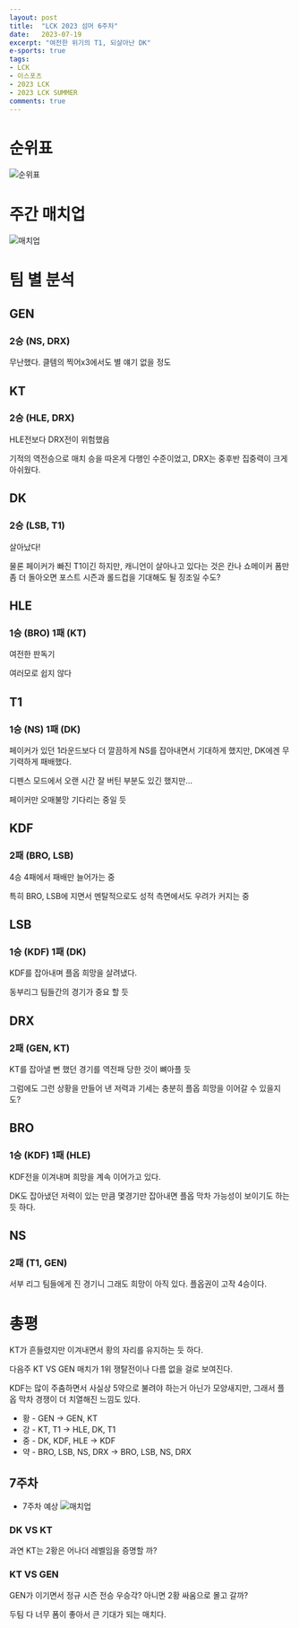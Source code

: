 ```yaml
---
layout: post
title:  "LCK 2023 섬머 6주차"
date:   2023-07-19
excerpt: "여전한 위기의 T1, 되살아난 DK"
e-sports: true
tags:
- LCK
- 이스포츠
- 2023 LCK
- 2023 LCK SUMMER
comments: true
---
```



# 순위표

![순위표](../img/2023/lck/summer_week6.jpg)

# 주간 매치업

![매치업](../img/2023/lck/summer_week6_matchup.png)

# 팀 별 분석

## GEN

### 2승 (NS, DRX)

무난했다. 클템의 찍어x3에서도 별 얘기 없을 정도

## KT

### 2승 (HLE, DRX)

HLE전보다 DRX전이 위험했음

기적의 역전승으로 매치 승을 따온게 다행인 수준이었고, DRX는 중후반 집중력이 크게 아쉬웠다.

## DK

### 2승 (LSB, T1)

살아났다!

물론 페이커가 빠진 T1이긴 하지만, 캐니언이 살아나고 있다는 것은 칸나 쇼메이커 폼만 좀 더 돌아오면 포스트 시즌과 롤드컵을 기대해도 될 징조일 수도?

## HLE

### 1승 (BRO) 1패 (KT)

여전한 판독기

여러모로 쉽지 않다

## T1

### 1승 (NS) 1패 (DK)

페이커가 있던 1라운드보다 더 깔끔하게 NS를 잡아내면서 기대하게 했지만, DK에겐 무기력하게 패배했다.

디펜스 모드에서 오랜 시간 잘 버틴 부분도 있긴 했지만...

페이커만 오매불망 기다리는 중일 듯

## KDF

### 2패 (BRO, LSB)

4승 4패에서 패배만 늘어가는 중

특히 BRO, LSB에 지면서 멘탈적으로도 성적 측면에서도 우려가 커지는 중

## LSB

### 1승 (KDF) 1패 (DK)

KDF를 잡아내며 플옵 희망을 살려냈다.

동부리그 팀들간의 경기가 중요 할 듯

## DRX

### 2패 (GEN, KT)

KT를 잡아낼 뻔 했던 경기를 역전패 당한 것이 뼈아플 듯

그럼에도 그런 상황을 만들어 낸 저력과 기세는 충분히 플옵 희망을 이어갈 수 있을지도?

## BRO

### 1승 (KDF) 1패 (HLE)

KDF전을 이겨내며 희망을 계속 이어가고 있다.

DK도 잡아냈던 저력이 있는 만큼 몇경기만 잡아내면 플옵 막차 가능성이 보이기도 하는 듯 하다.

## NS

### 2패 (T1, GEN)

서부 리그 팀들에게 진 경기니 그래도 희망이 아직 있다. 플옵권이 고작 4승이다.


# 총평

KT가 흔들렸지만 이겨내면서 황의 자리를 유지하는 듯 하다.

다음주 KT VS GEN 매치가 1위 쟁탈전이나 다름 없을 걸로 보여진다.

KDF는 많이 주춤하면서 사실상 5약으로 불려야 하는거 아닌가 모양새지만, 그래서 플옵 막차 경쟁이 더 치열해진 느낌도 있다.

* 황 - GEN -> GEN, KT
* 강 - KT, T1 -> HLE, DK, T1
* 중 - DK, KDF, HLE -> KDF
* 약 - BRO, LSB, NS, DRX -> BRO, LSB, NS, DRX


## 7주차

* 7주차 예상
    ![매치업](../img/2023/lck/summer_week7_matchup.png)

### DK VS KT

과연 KT는 2황은 어나더 레벨임을 증명할 까?

### KT VS GEN

GEN가 이기면서 정규 시즌 전승 우승각? 아니면 2황 싸움으로 몰고 갈까?

두팀 다 너무 폼이 좋아서 큰 기대가 되는 매치다.
